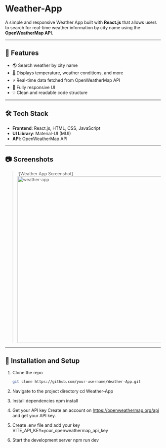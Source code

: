 # Weather-App
A simple and responsive Weather App built with **React.js** that allows users to search for real-time weather information by city name using the **OpenWeatherMap API**.

---

## 🚀 Features

- 🌎 Search weather by city name
- 🌡️ Displays temperature, weather conditions, and more
- ⚡ Real-time data fetched from OpenWeatherMap API
- 📱 Fully responsive UI
- 💡 Clean and readable code structure

---

## 🛠️ Tech Stack

- **Frontend**: React.js, HTML, CSS, JavaScript
- **UI Library**: Material-UI (MUI)
- **API**: OpenWeatherMap API

---

## 📷 Screenshots

>![Weather App Screenshot] <img width="942" height="539" alt="weather-app" src="https://github.com/user-attachments/assets/1418d478-9827-4124-aaf8-a6aa729e733d" />

---

## 🔧 Installation and Setup

1. Clone the repo
   ```bash
   git clone https://github.com/your-username/Weather-App.git

2. Navigate to the project directory
  cd Weather-App

3. Install dependencies
  npm install

4. Get your API key
  Create an account on https://openweathermap.org/api and get your API key.

5. Create .env file and add your key
   VITE_API_KEY=your_openweathermap_api_key

6. Start the development server
   npm run dev
